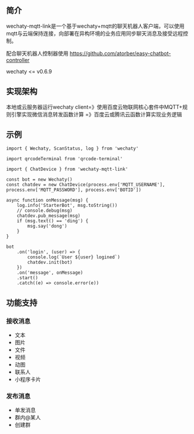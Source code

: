 ## 简介

wechaty-mqtt-link是一个基于wechaty+mqtt的聊天机器人客户端，可以使用mqtt与云端保持连接，向部署在异构环境的业务应用同步聊天消息及接受远程控制。

配合聊天机器人控制器使用 https://github.com/atorber/easy-chatbot-controller

wechaty <= v0.6.9

## 实现架构

本地或云服务器运行wechaty client=》使用百度云物联网核心套件中MQTT+规则引擎实现微信消息转发函数计算 =》百度云或腾讯云函数计算实现业务逻辑

## 示例

```
import { Wechaty, ScanStatus, log } from 'wechaty'

import qrcodeTerminal from 'qrcode-terminal'

import { ChatDevice } from 'wechaty-mqtt-link'

const bot = new Wechaty()
const chatdev = new ChatDevice(process.env['MQTT_USERNAME'], process.env['MQTT_PASSWORD'], process.env['BOTID'])

async function onMessage(msg) {
    log.info('StarterBot', msg.toString())
    // console.debug(msg)
    chatdev.pub_message(msg)
    if (msg.text() == 'ding') {
        msg.say('dong')
    }
}

bot
    .on('login', (user) => {
        console.log(`User ${user} logined`)
        chatdev.init(bot)
    })
    .on('message', onMessage)
    .start()
    .catch((e) => console.error(e))
```

## 功能支持

### 接收消息

- 文本
- 图片
- 文件
- 视频
- 动图
- 联系人
- 小程序卡片

### 发布消息

- 单发消息
- 群内@某人
- 创建群
